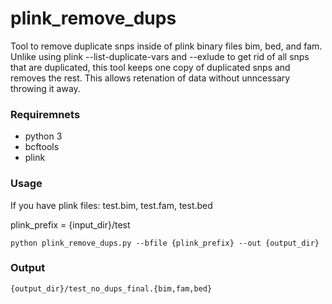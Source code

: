 # plink_remove_dups
Tool to remove duplicate snps inside of plink binary files bim, bed, and fam. Unlike using plink --list-duplicate-vars and --exlude to get rid of all snps that are duplicated, this tool keeps one copy of duplicated snps and removes the rest. This allows retenation of data without unncessary throwing it away.  

### Requiremnets 
- python 3
- bcftools
- plink 

### Usage

If you have plink files: test.bim, test.fam, test.bed 

plink_prefix = {input_dir}/test 

`python plink_remove_dups.py --bfile {plink_prefix} --out {output_dir}` 

### Output 

`{output_dir}/test_no_dups_final.{bim,fam,bed}`
